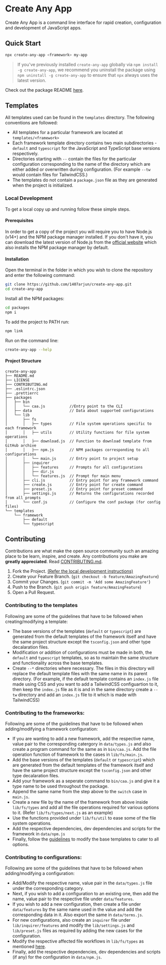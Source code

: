 # Create Any App

Create Any App is a command line interface for rapid creation, configuration and development of JavaScript apps.

## Quick Start

```sh
npx create-any-app <framework> my-app
```

> If you've previously installed `create-any-app` globally via `npm install -g create-any-app`, we recommend you uninstall the package using `npm uninstall -g create-any-app` to ensure that `npx` always uses the latest version.

Check out the package README [here](packages/README.md).

## Templates

All templates used can be found in the `templates` directory. The following conventions are followed:

-   All templates for a particular framework are located at `templates/<framework>`
-   Each framework template directory contains two main subdirectories - `default` and `typescript` for the JavaScript and TypeScript base versions respectively.
-   Directories starting with `--` contain the files for the particular configuration corresponding to the name of the directory which are either added or overwritten during configuration. (For example `--tw` would contain files for TailwindCSS.)
-   The templates do not contain a `package.json` file as they are generated when the project is initialized.

### Local Development

To get a local copy up and running follow these simple steps.

#### Prerequisites

In order to get a copy of the project you will require you to have Node.js (v14+) and the NPM package manager installed. If you don't have it, you can download the latest version of Node.js from the [official website](https://nodejs.org/en/download/) which also installs the NPM package manager by default.

#### Installation

Open the terminal in the folder in which you wish to clone the repository and enter the following command:

```sh
git clone https://github.com/1407arjun/create-any-app.git
cd create-any-app
```

Install all the NPM packages:

```sh
cd packages
npm i
```

To add the project to PATH run:

```sh
npm link
```

Run on the command line:

```sh
create-any-app --help
```

#### Project Structure

```
create-any-app
├── README.md
├── LICENSE
├── CONTRIBUTING.md
├── .eslintrc.json
├── .prettierrc
├── packages
│   ├── bin
│   │   └── caa.js           //Entry point to the CLI
│   ├── data                 // Data about supported configurations
│   └── lib
│       ├── fs
│       │   ├── types        // File system operations specific to each framework
│       │   ├── utils        // Utility functions for file system operations
│       │   ├── download.js  // Function to download template from GitHub archive
│       │   ├── npm.js       // NPM packages corresponding to all configurations
│       │   └── main.js      // Entry point to project setup
│       ├── inquirer
│       │   ├── features     // Prompts for all configurations
│       │   ├── dir.js
│       │   └── features.js  // Prompt for main menu
│       ├── cli.js           // Entry point for any framework command
│       ├── create.js        // Entry point for create command
│       ├── preset.js        // Entry point for preset command
│       ├── settings.js      // Returns the configurations recorded from all prompts
│       └── conf.js          // Configure the conf package (for config files)
└── templates
    └── framework
        ├── default
        └── typescript
```

## Contributing

Contributions are what make the open source community such an amazing place to be learn, inspire, and create. Any contributions you make are **greatly appreciated**. Read [CONTRIBUTING.md](CONTRIBUTING.md).

1. Fork the Project. [(Refer the local development instructions)](#local-development)
2. Create your Feature Branch. (`git checkout -b feature/AmazingFeature`)
3. Commit your Changes. (`git commit -m 'Add some AmazingFeature'`)
4. Push to the Branch. (`git push origin feature/AmazingFeature`)
5. Open a Pull Request.

### Contributing to the templates

Following are some of the guidelines that have to be followed when creating/modifying a template:

-   The base versions of the templates (`default` or `typescript`) are generated from the default templates of the framework itself and have the same project structure except the `tsconfig.json` and other type decalaration files.
-   Modification or addition of configurations must be made in both, the `default` and `typescript` templates, so as to maintain the same structure and functionality across the base templates.
-   Create `--*` directories where necessary. The files in this directory will replace the default template files with the same name in its parent directory. (For example, if the default template contains an `index.js` file made using CSS and you want to add a TailwindCSS configuartion to it, then keep the `index.js` file as it is and in the same directory create a `--tw` directory and add an `index.js` file to it which is made with TailwindCSS)

### Contributing to the frameworks:

Following are some of the guidelines that have to be followed when adding/modifying a framework configuration:

-   If you are wanting to add a new framework, add the respective name, value pair to the corresponding catergory in `data/types.js` and also create a program command for the same as in `bin/caa.js`. Add the file operation function of framework to the cases in `lib/fs/main.js`.
-   Add the base versions of the templates (`default` or `typescript`) which are generated from the default templates of the framework itself and have the same project structure except the `tsconfig.json` and other type decalaration files.
-   Add your framework as a seperate command to `bin/caa.js` and give it a type name to be used throughout the package.
-   Append the same name from the step above to the `switch` case in `main.js`.
-   Create a new file by the name of the framework from above inside `lib/fs/types` and add all the file operations required for various options to it. (Refer `lib/fs/types/next.js` as an example)
-   Use the functions provided under `lib/fs/util` to ease some of the file system operations.
-   Add the respective dependencies, dev dependencies and scripts for the framework in `data/npm.js`
-   Finally, follow the [guidelines](#contributing-to-the-templates) to modify the base templates to cater to all options.

### Contributing to configurations:

Following are some of the guidelines that have to be followed when adding/modifying a configuration:

-   Add/Modify the respective name, value pair in the `data/types.js` file under the corresponding category.
-   Next, if you wish to add a configuration to an existing one, then add the name, value pair to the respective file under `data/features`.
-   If you wish to add a new configuration, then create a file under `data/features` by the same name used in the value and add the corresponding data in it. Also export the same in `data/terms.js`.
-   For new configurations, also create an `inquirer` file under `lib/inquirer/features` and modify the `lib/settings.js` and `lib/preset.js` files as required by adding the new cases for the configuration.
-   Modify the respective affected file workflows in `lib/fs/types` as mentioned [here](#contributing-to-the-frameworks).
-   Finally, add the respective dependencies, dev dependencies and scripts (if any) for the configuration in `data/npm.js`.
